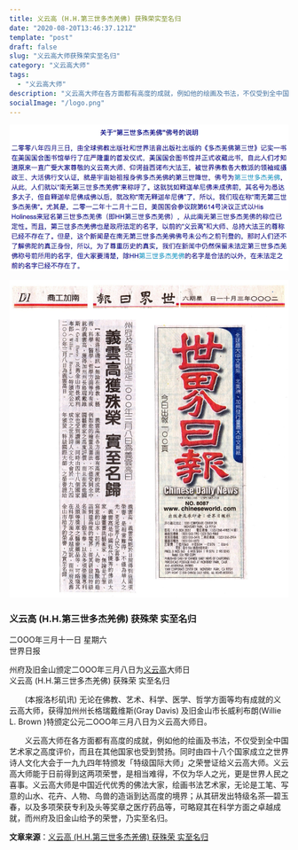 ```yaml
---
title: 义云高 (H.H.第三世多杰羌佛) 获殊荣实至名归
date: "2020-08-20T13:46:37.121Z"
template: "post"
draft: false
slug: "义云高大师获殊荣实至名归"
category: "义云高大师"
tags:
  - "义云高大师"
description: "义云高大师在各方面都有高度的成就，例如他的绘画及书法，不仅受到全中国艺术家之高度评价，而且在其他国家也受到赞扬。同时由四十八个国家成立之世界诗人文化大会于一九九四年特颁发「特级国际大师」之荣誉证给义云高大师。"
socialImage: "/logo.png"
---
```

![alt text](/media/intro.png "义云高大师")

![alt text](/media/shijierebao.jpg "义云高大师")

### 义云高 (H.H.第三世多杰羌佛) 获殊荣 实至名归

二OOO年三月十一日 星期六\
世界日报

州府及旧金山颁定二OOO年三月八日为[义云高](/tag/义云高大师/)大师日\
义云高 (H.H.第三世多杰羌佛) 获殊荣 实至名归

<p style="text-indent: 2em">(本报洛杉矶讯) 无论在佛教、艺术、科学、医学、哲学方面等均有成就的义云高大师，获得加州州长格瑞戴维斯(Gray Davis) 及旧金山市长威利布朗(Willie L. Brown )特颁定公元二OOO年三月八日为义云高大师日。</p>

<p style="text-indent: 2em">义云高大师在各方面都有高度的成就，例如他的绘画及书法，不仅受到全中国艺术家之高度评价，而且在其他国家也受到赞扬。同时由四十八个国家成立之世界诗人文化大会于一九九四年特颁发「特级国际大师」之荣誉证给义云高大师。义云高大师能于日前得到这两项荣誉，是相当难得，不仅为华人之光，更是世界人民之喜事。义云高大师是中国近代优秀的佛法大家，绘画书法艺术家，无论是工笔、写意的山水、花卉、人物、鸟兽的造诣到达高度的境界；从其研发出特级名茶—碧玉春，以及多项荣获专利及头等奖章之医疗药品等，可略窥其在科学方面之卓越成就，而州府及旧金山给予的荣誉，乃实至名归。</p>

**文章来源**：[义云高 (H.H.第三世多杰羌佛) 获殊荣 实至名归](https://ibodhi.org/2020/08/14/%e4%b9%89%e4%ba%91%e9%ab%98%e5%a4%a7%e5%b8%88%e8%8e%b7%e6%ae%8a%e8%8d%a3-%e5%ae%9e%e8%87%b3%e5%90%8d%e5%bd%92/)